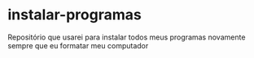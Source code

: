 # instalar-programas
Repositório que usarei para instalar todos meus programas novamente sempre que eu formatar meu computador
